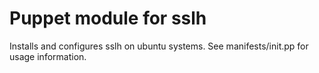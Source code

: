 # Puppet module for sslh

Installs and configures sslh on ubuntu systems. See manifests/init.pp for usage information.
